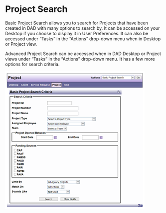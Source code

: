 # Project Search

Basic Project Search allows you to search for Projects that have been created in DAD with many options to search by. It can be accessed on your Desktop if you choose to display it in User Preferences. It can also be accessed under “Tasks” in the “Actions” drop-down menu when in Desktop or Project view.

Advanced Project Search can be accessed when in DAD Desktop or Project views under “Tasks” in the “Actions” drop-down menu.  It has a few more options for search criteria.

![Project search](images/project-search.png)